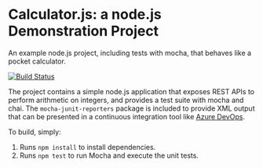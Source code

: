 Calculator.js: a node.js Demonstration Project
==============================================
An example node.js project, including tests with mocha, that behaves like
a pocket calculator.

[![Build Status](https://dev.azure.com/cyclops040989/Configuring%20Agent%20Pools%20and%20Understanding%20Pipeline%20Styles/_apis/build/status/PartsUnlimitedE2E?branchName=master)](https://dev.azure.com/cyclops040989/Configuring%20Agent%20Pools%20and%20Understanding%20Pipeline%20Styles/_build/latest?definitionId=3&branchName=master)

The project contains a simple node.js application that exposes REST APIs
to perform arithmetic on integers, and provides a test suite with mocha
and chai.  The `mocha-junit-reporters` package is included to provide XML
output that can be presented in a continuous integration tool like
[Azure DevOps](https://azure.com/devops).

To build, simply:

1. Runs `npm install` to install dependencies.
2. Runs `npm test` to run Mocha and execute the unit tests.

